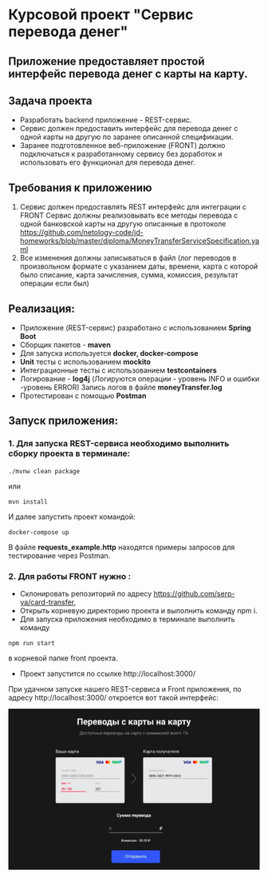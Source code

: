 # **Курсовой проект "Сервис перевода денег"**
## Приложение предоставляет простой интерфейс перевода денег с карты на карту.

## **Задача проекта**
* Разработать backend приложение - REST-сервис.
* Сервис должен предоставить интерфейс для перевода денег с одной карты на другую по заранее описанной спецификации.
* Заранее подготовленное веб-приложение (FRONT) должно подключаться к разработанному сервису без доработок и использовать его функционал для перевода денег.

## **Требования к приложению**
1. Сервис должен предоставлять REST интерфейс для интеграции с FRONT
   Сервис должны реализовывать все методы перевода с одной банковской карты на другую описанные в протоколе https://github.com/netology-code/jd-homeworks/blob/master/diploma/MoneyTransferServiceSpecification.yaml
2. Все изменения должны записываться в файл (лог переводов в произвольном формате с указанием даты, времени, карта с которой было списание, карта зачисления, сумма, комиссия, результат операции если был)

## **Реализация:**
* Приложение (REST-сервис) разработано с использованием **Spring Boot**
* Сборщик пакетов - **maven**
* Для запуска используется **docker, docker-compose**
* **Unit** тесты с использованием **mockito**
* Интеграционные тесты с использованием **testcontainers**
* Логирование  - **log4j** (Логируются операции - уровень INFO и ошибки -уровень ERROR)
  Запись логов в файле **moneyTransfer.log**
* Протестирован с помощью **Postman**


## **Запуск приложения:**
### 1. Для запуска REST-сервиса необходимо выполнить сборку проекта в терминале:

```
./mvnw clean package
```  
или
```
mvn install
```

И далее запустить проект командой:
```
docker-compose up
```

В файле **requests_example.http** находятся примеры запросов для тестирование через Postman.

### 2. Для работы FRONT нужно :
-  Склонировать репозиторий по адресу https://github.com/serp-ya/card-transfer,
- Открыть корневую директорию проекта и выполнить команду npm i.
- Для запуска приложения необходимо в терминале выполнить команду
```
npm run start 
```
в корневой папке front проекта.

- Проект запустится по ссылке http://localhost:3000/

При удачном запуске нашего REST-сервиса и Front приложения, по адресу http://localhost:3000/ откроется вот такой интерфейс:

![front](front.jpg)



